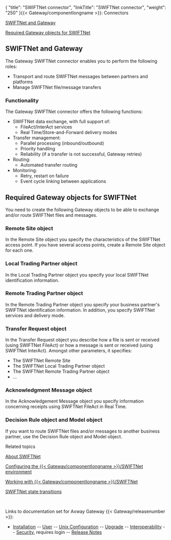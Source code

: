 {
    "title": "SWIFTNet connector",
    "linkTitle": "SWIFTNet connector",
    "weight": "250"
}{{< Gateway/componentlongname  >}}: Connectors

[SWIFTNet and Gateway](#SWIFTNet_and_Gateway)

[Required Gateway objects for SWIFTNet](#Required_objects)

<span id="SWIFTNet_and_Gateway"></span>

## SWIFTNet and Gateway

The Gateway SWIFTNet connector enables you to perform the following roles:

-   Transport and route SWIFTNet messages between partners and platforms
-   Manage SWIFTNet file/message transfers

### Functionality

The Gateway SWIFTNet connector offers the following functions:

-   SWIFTNet data exchange, with full support of:
    -   FileAct/InterAct services
    -   Real Time/Store-and-Forward delivery modes
-   Transfer management:
    -   Parallel processing (inbound/outbound)
    -   Priority handling
    -   Reliability (if a transfer is not successful, Gateway retries)
-   Routing:
    -   Automated transfer routing
-   Monitoring:
    -   Retry, restart on failure
    -   Event cycle linking between applications

<span id="Required_objects"></span>

## Required Gateway objects for SWIFTNet

You need to create the following Gateway objects to be able to exchange and/or route SWIFTNet files and messages.

### Remote Site object

In the Remote Site object you specify the characteristics of the SWIFTNet access point. If you have several access points, create a Remote Site object for each one.

### Local Trading Partner object

In the Local Trading Partner object you specify your local SWIFTNet identification information.

### Remote Trading Partner object

In the Remote Trading Partner object you specify your business partner's SWIFTNet identification information. In addition, you specify SWIFTNet services and delivery mode.

### Transfer Request object

In the Transfer Request object you describe how a file is sent or received (using SWIFTNet FileAct) or how a message is sent or received (using SWIFTNet InterAct). Amongst other parameters, it specifies:

-   The SWIFTNet Remote Site
-   The SWIFTNet Local Trading Partner object
-   The SWIFTNet Remote Trading Partner object
-   ...

### Acknowledgment Message object

In the Acknowledgement Message object you specify information concerning receipts using SWIFTNet FileAct in Real Time.

### Decision Rule object and Model object

If you want to route SWIFTNet files and/or messages to another business partner, use the Decision Rule object and Model object.

Related topics

[About SWIFTNet](../)

[Configuring the {{< Gateway/componentlongname  >}}/SWIFTNet environment](swiftnet_configuring)

[Working with {{< Gateway/componentlongname  >}}/SWIFTNet](swiftnet_working_with)

[SWIFTNet state transitions](../swiftnet_backup_sites/swiftnet_state_transitions)

 

Links to documentation set for Axway Gateway {{< Gateway/releasenumber  >}}:

-   [Installation](/bundle/Gateway_6173_InstallationGuide_allOS_en_HTML5/page/Content/start_page.htm) -- [User](/bundle/Gateway_6173_UsersGuide_allOS_en_HTML5/page/Content/start_page.htm) -- [Unix Configuration](/bundle/Gateway_6173_ConfigurationGuide_UNIX_en_HTML5/page/Content/start_page.htm) -- [Upgrade](/bundle/Gateway_6173_UpgradeGuide_allOS_en_HTML5/page/Content/start_page.htm) -- [Interoperability](/bundle/Gateway_6173_InteroperabilityGuide_allOS_en_HTML5/page/Content/start_page.htm) -- [Security](/bundle/Gateway_6173_SecurityGuide_allOS_en_HTML5/page/Content/start_page.htm), requires login -- [Release Notes](/bundle/Gateway_6173_ReleaseNotes_allOS_en_HTML5/page/Content/Gateway_ReleaseNotes_allOS_en.htm)

